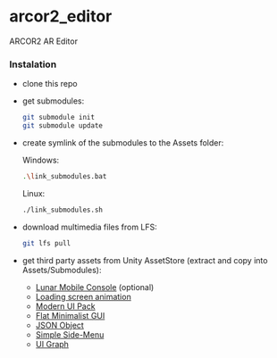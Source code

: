 # arcor2_editor
ARCOR2 AR Editor


### Instalation
 - clone this repo
 - get submodules:
   ```bash
   git submodule init
   git submodule update
   ```
 - create symlink of the submodules to the Assets folder:
 
   Windows:
   ```bash
   .\link_submodules.bat
   ```
   
   Linux:
   ```bash
   ./link_submodules.sh
   ```
 - download multimedia files from LFS:
   ```bash
   git lfs pull
   ```
 - get third party assets from Unity AssetStore (extract and copy into Assets/Submodules):
   - [Lunar Mobile Console](https://assetstore.unity.com/packages/tools/gui/lunar-mobile-console-free-82881) (optional)
   - [Loading screen animation](https://assetstore.unity.com/packages/tools/loading-screen-animation-98505) 
   - [Modern UI Pack](https://assetstore.unity.com/packages/tools/gui/modern-ui-pack-150824)
   - [Flat Minimalist GUI](https://assetstore.unity.com/packages/2d/gui/flat-minimalist-gui-ui-pack-over-600-png-146895)
   - [JSON Object](https://assetstore.unity.com/packages/tools/input-management/json-object-710)
   - [Simple Side-Menu](https://assetstore.unity.com/packages/tools/gui/simple-side-menu-143623)
   - [UI Graph](https://assetstore.unity.com/packages/tools/gui/ui-graph-51304)
